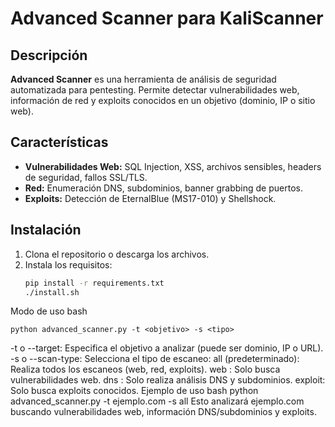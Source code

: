 # Advanced Scanner para KaliScanner

## Descripción

**Advanced Scanner** es una herramienta de análisis de seguridad automatizada para pentesting. Permite detectar vulnerabilidades web, información de red y exploits conocidos en un objetivo (dominio, IP o sitio web).

## Características

- **Vulnerabilidades Web:** SQL Injection, XSS, archivos sensibles, headers de seguridad, fallos SSL/TLS.
- **Red:** Enumeración DNS, subdominios, banner grabbing de puertos.
- **Exploits:** Detección de EternalBlue (MS17-010) y Shellshock.

## Instalación

1. Clona el repositorio o descarga los archivos.
2. Instala los requisitos:
   ```bash
   pip install -r requirements.txt
   ./install.sh
Modo de uso
bash

    python advanced_scanner.py -t <objetivo> -s <tipo>
-t o --target: Especifica el objetivo a analizar (puede ser dominio, IP o URL).
-s o --scan-type: Selecciona el tipo de escaneo:
all (predeterminado): Realiza todos los escaneos (web, red, exploits).
web
: Solo busca vulnerabilidades web.
dns
: Solo realiza análisis DNS y subdominios.
exploit: Solo busca exploits conocidos.
Ejemplo de uso
bash
   python advanced_scanner.py -t ejemplo.com -s all
Esto analizará ejemplo.com buscando vulnerabilidades web, información DNS/subdominios y exploits.

